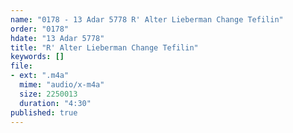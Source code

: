 ```yaml
---
name: "0178 - 13 Adar 5778 R' Alter Lieberman Change Tefilin"
order: "0178"
hdate: "13 Adar 5778"
title: "R' Alter Lieberman Change Tefilin"
keywords: []
file:
- ext: ".m4a"
  mime: "audio/x-m4a"
  size: 2250013
  duration: "4:30"
published: true
---
```


